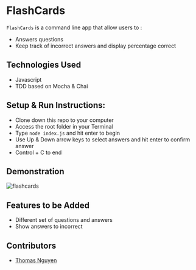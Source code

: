 # FlashCards

`FlashCards` is a command line app that allow users to :
- Answers questions
- Keep track of incorrect answers and display percentage correct


## Technologies Used

- Javascript
- TDD based on Mocha & Chai

## Setup & Run Instructions:

- Clone down this repo to your computer
- Access the root folder in your Terminal
- Type `node index.js` and hit enter to begin
- Use Up & Down arrow keys to select answers and hit enter to confirm answer
- Control + C to end

## Demonstration

![flashcards](https://user-images.githubusercontent.com/54600612/144519588-b94427b7-051e-4bc0-97c2-0d6a629c1751.gif)



## Features to be Added

- Different set of questions and answers
- Show answers to incorrect

## Contributors

- [Thomas Nguyen](https://github.com/tommi-t-nguyen)
